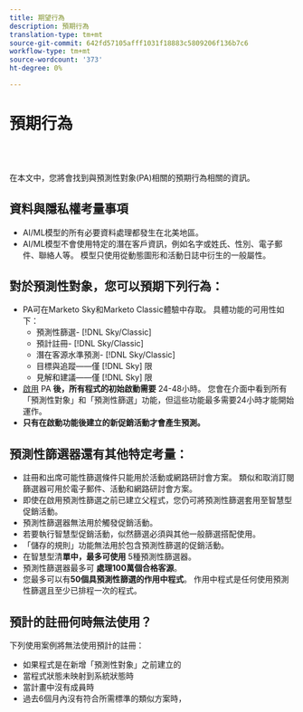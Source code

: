 ```yaml
---
title: 期望行為
description: 預期行為
translation-type: tm+mt
source-git-commit: 642fd57105afff1031f18883c5809206f136b7c6
workflow-type: tm+mt
source-wordcount: '373'
ht-degree: 0%

---
```



# 預期行為

<br> 

在本文中，您將會找到與預測性對象(PA)相關的預期行為相關的資訊。

## 資料與隱私權考量事項

* AI/ML模型的所有必要資料處理都發生在北美地區。
* AI/ML模型不會使用特定的潛在客戶資訊，例如名字或姓氏、性別、電子郵件、聯絡人等。 模型只使用從動態圖形和活動日誌中衍生的一般屬性。

## 對於預測性對象，您可以預期下列行為：

* PA可在Marketo Sky和Marketo Classic體驗中存取。 具體功能的可用性如下：
   * 預測性篩選- [!DNL Sky/Classic]
   * 預計註冊- [!DNL Sky/Classic]
   * 潛在客源水準預測- [!DNL Sky/Classic]
   * 目標與追蹤——僅 [!DNL Sky] 限
   * 見解和建議——僅 [!DNL Sky] 限
* [啟用](/help/sky/getting-started-with-predictive-audiences.md) PA **後，所有程式的初始啟動需要** 24-48小時。 您會在介面中看到所有「預測性對象」和「預測性篩選」功能，但這些功能最多需要24小時才能開始運作。
* **只有在啟動功能後建立的新促銷活動才會產生預測。**

## 預測性篩選器還有其他特定考量：

* 註冊和出席可能性篩選條件只能用於活動或網路研討會方案。 類似和取消訂閱篩選器可用於電子郵件、活動和網路研討會方案。
* 即使在啟用預測性篩選之前已建立父程式，您仍可將預測性篩選套用至智慧型促銷活動。
* 預測性篩選器無法用於觸發促銷活動。
* 若要執行智慧型促銷活動，似然篩選必須與其他一般篩選搭配使用。
* 「儲存的規則」功能無法用於包含預測性篩選的促銷活動。
* 在智慧型清&#x200B;**單中，最多可使用** 5種預測性篩選器。
* 預測性篩選器最多可 **處理100萬個合格客源**。
* 您最多可以有&#x200B;**50個具預測性篩選的作用中程式**。 作用中程式是任何使用預測性篩選且至少已排程一次的程式。

## 預計的註冊何時無法使用？

下列使用案例將無法使用預計的註冊：

* 如果程式是在新增「預測性對象」之前建立的
* 當程式狀態未映射到系統狀態時
* 當計畫中沒有成員時
* 過去6個月內沒有符合所需標準的類似方案時，
